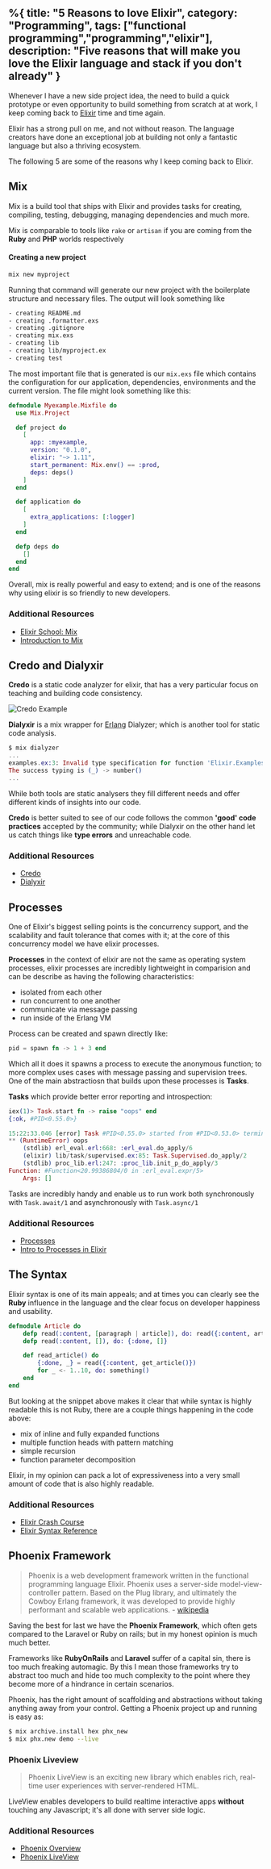 %{
title: "5 Reasons to love Elixir",
category: "Programming",
tags: ["functional programming","programming","elixir"],
description: "Five reasons that will make you love the Elixir language and stack if you don't already"
}
---

<!--Five reasons that will make you love the Elixir language and stack if you don&#x27;t already-->

Whenever I have a new side project idea, the need to build a quick prototype or even opportunity to build something from scratch at at work, I keep coming back to [Elixir](https://publish.obsidian.md/allanmacgregor/Programming+Languages/Elixir/Elixir) time and time again.

Elixir has a strong pull on me, and not without reason. The language creators have done an exceptional job at building not only a fantastic language but also a thriving ecosystem.

The following 5 are some of the reasons why I keep coming back to Elixir.

## Mix

Mix is a build tool that ships with Elixir and provides tasks for creating, compiling, testing, debugging, managing dependencies and much more.

Mix is comparable to tools like `rake` or `artisan` if you are coming from the **Ruby** and **PHP** worlds respectively

#### Creating a new project

```bash
mix new myproject
```

Running that command will generate our new project with the boilerplate structure and necessary files. The output will look something like

```bash
- creating README.md
- creating .formatter.exs
- creating .gitignore
- creating mix.exs
- creating lib
- creating lib/myproject.ex
- creating test
```

The most important file that is generated is our `mix.exs` file which contains the configuration for our application, dependencies, environments and the current version. The file might look something like this:

```elixir
defmodule Myexample.Mixfile do
  use Mix.Project

  def project do
    [
      app: :myexample,
      version: "0.1.0",
      elixir: "~> 1.11",
      start_permanent: Mix.env() == :prod,
      deps: deps()
    ]
  end

  def application do
    [
      extra_applications: [:logger]
    ]
  end

  defp deps do
    []
  end
end
```

Overall, mix is really powerful and easy to extend; and is one of the reasons why using elixir is so friendly to new developers.

### Additional Resources

- [Elixir School: Mix](https://elixirschool.com/en/lessons/basics/mix/)
- [Introduction to Mix](https://elixir-lang.org/getting-started/mix-otp/introduction-to-mix.html)

## Credo and Dialyxir

**Credo** is a static code analyzer for elixir, that has a very particular focus on teaching and building code consistency.

![Credo Example](/images/posts/credo-example.png)

**Dialyxir** is a mix wrapper for [Erlang](https://publish.obsidian.md/allanmacgregor/Programming+Languages/Erlang/Erlang) Dialyzer; which is another tool for static code analysis.

```elixir
$ mix dialyzer
...
examples.ex:3: Invalid type specification for function 'Elixir.Examples':sum_times/1.
The success typing is (_) -> number()
...
```

While both tools are static analysers they fill different needs and offer different kinds of insights into our code.

**Credo** is better suited to see of our code follows the common **'good' code practices** accepted by the community; while Dialyxir on the other hand let us catch things like **type errors** and unreachable code.

### Additional Resources

- [Credo](https://github.com/rrrene/credo)
- [Dialyxir](https://github.com/jeremyjh/dialyxir)

## Processes

One of Elixir's biggest selling points is the concurrency support, and the scalability and fault tolerance that comes with it; at the core of this concurrency model we have elixir processes.

**Processes** in the context of elixir are not the same as operating system processes, elixir processes are incredibly lightweight in comparision and can be describe as having the following characteristics:

- isolated from each other
- run concurrent to one another
- communicate via message passing
- run inside of the Erlang VM

Process can be created and spawn directly like:

```elixir
pid = spawn fn -> 1 + 3 end
```

Which all it does it spawns a process to execute the anonymous function; to more complex uses cases with message passing and supervision trees. One of the main abstractiosn that builds upon these processes is **Tasks**.

**Tasks** which provide better error reporting and introspection:

```elixir
iex(1)> Task.start fn -> raise "oops" end
{:ok, #PID<0.55.0>}

15:22:33.046 [error] Task #PID<0.55.0> started from #PID<0.53.0> terminating
** (RuntimeError) oops
    (stdlib) erl_eval.erl:668: :erl_eval.do_apply/6
    (elixir) lib/task/supervised.ex:85: Task.Supervised.do_apply/2
    (stdlib) proc_lib.erl:247: :proc_lib.init_p_do_apply/3
Function: #Function<20.99386804/0 in :erl_eval.expr/5>
    Args: []
```

Tasks are incredibly handy and enable us to run work both synchronously with `Task.await/1` and asynchronously with `Task.async/1`

### Additional Resources

- [Processes](https://elixir-lang.org/getting-started/processes.html)
- [Intro to Processes in Elixir](https://teamgaslight.com/blog/intro-to-processes-in-elixir)

## The Syntax

Elixir syntax is one of its main appeals; and at times you can clearly see the **Ruby** influence in the language and the clear focus on developer happiness and usability.

```elixir
defmodule Article do
    defp read(:content, [paragraph | article]), do: read({:content, article})
    defp read(:content, []), do: {:done, []}

    def read_article() do
        {:done, _} = read({:content, get_article()})
        for _ <- 1..10, do: something()
    end
end
```

But looking at the snippet above makes it clear that while syntax is highly readable this is not Ruby, there are a couple things happening in the code above:

- mix of inline and fully expanded functions
- multiple function heads with pattern matching
- simple recursion
- function parameter decomposition

Elixir, in my opinion can pack a lot of expressiveness into a very small amount of code that is also highly readable.

### Additional Resources

- [Elixir Crash Course](https://elixir-lang.org/crash-course.html)
- [Elixir Syntax Reference](https://hexdocs.pm/elixir/syntax-reference.html)

## Phoenix Framework

> Phoenix is a web development framework written in the functional programming language Elixir. Phoenix uses a server-side model-view-controller pattern. Based on the Plug library, and ultimately the Cowboy Erlang framework, it was developed to provide highly performant and scalable web applications. - [wikipedia](https://en.wikipedia.org/wiki/Phoenix_(web_framework))

Saving the best for last we have the **Phoenix Framework**, which often gets compared to the Laravel or Ruby on rails; but in my honest opinion is much much better.

Frameworks like **RubyOnRails** and **Laravel** suffer of a capital sin, there is too much freaking automagic. By this I mean those frameworks try to abstract too much and hide too much complexity to the point where they become more of a hindrance in certain scenarios.

Phoenix, has the right amount of scaffolding and abstractions without taking anything away from your control. Getting a Phoenix project up and running is easy as:

```bash
$ mix archive.install hex phx_new
$ mix phx.new demo --live
```

### Phoenix Liveview

> Phoenix LiveView is an exciting new library which enables rich, real-time user experiences with server-rendered HTML.

LiveView enables developers to build realtime interactive apps **without** touching any Javascript; it's all done with server side logic.

### Additional Resources

- [Phoenix Overview](https://hexdocs.pm/phoenix/overview.html)
- [Phoenix LiveView](https://hexdocs.pm/phoenix_live_view/Phoenix.LiveView.html)
